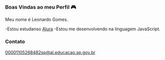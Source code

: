 ### Boas Vindas ao meu Perfil 🎮

Meu nome é Leonardo Gomes.

-Estou estudanso [Alura](https://www.alura.com.br/)
-Estou me desenvolvendo na linguagem JavaScript.

### Contato
00001105268482sp@al.educacao.sp.gov.br
